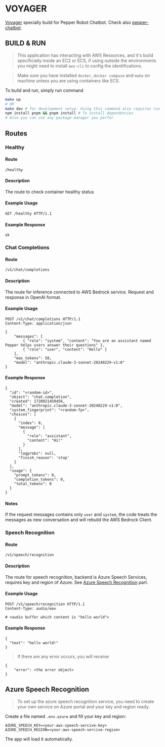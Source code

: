 # VOYAGER
[Voyager](https://github.com/skywardai/voyager) specially build for Pepper Robot Chatbot. Check also [pepper-chatbot](https://github.com/cbh778899/pepper-chatbot).

## BUILD & RUN
> This application has interacting with AWS Resources, and it's build specificially inside an EC2 or ECS, if using outside the environments you might need to install `aws-cli` to config the identifications.

> Make sure you have installed `docker`, `docker compose` and `make` on machine unless you are using containers like ECS.

To build and run, simply run command
```sh
make up
# OR
make dev # for development setup. Using this command also requires run
npm install pnpm && pnpm install # To install dependencies
# Also you can use any package manager you perfer
```

## Routes
### Healthy
#### Route
`/healthy`
#### Description
The route to check container healthy status
#### Example Usage
```http
GET /healthy HTTP/1.1
```
#### Example Response
```
ok
```
### Chat Completions
#### Route
`/v1/chat/completions`
#### Description
The route for inference connected to AWS Bedrock service. Request and response in OpenAI format.
#### Example Usage
```http
POST /v1/chat/completions HTTP/1.1
Content-Type: application/json

{
    "messages": [
        { "role": "system", "content": "You are an assistant named Pepper helps users answer their questions" },
        { "role": "user", "content": "Hello" }
    ],
    "max_tokens": 50,
    "model": "anthropic.claude-3-sonnet-20240229-v1:0"
}
```
#### Example Response
```
{
  "id": "<random-id>",
  "object": "chat.completion",
  "created": 1728021450456,
  "model": "anthropic.claude-3-sonnet-20240229-v1:0",
  "system_fingerprint": "<random-fp>",
  "choices": [
    {
      "index": 0,
      "message": [
        {
          "role": "assistant",
          "content": "Hi!"
        }
      ],
      "logprobs": null,
      "finish_reason": 'stop'
    }
  ],
  "usage": {
    "prompt_tokens": 0,
    "completion_tokens": 0,
    "total_tokens": 0
  }
}
```
#### Notes
If the request messages contains only `user` and `system`, the code treats the messages as new conversation and will rebuild the AWS Bedrock Client.
### Speech Recognition
#### Route
`/v1/speech/recognition`
#### Description
The route for speech recognition, backend is Azure Speech Services, requires key and region of Azure. See [Azure Speech Recognition](#azure-speech-recognition) part.
#### Example Usage
```http
POST /v1/speech/recognition HTTP/1.1
Content-Type: audio/wav

# <audio buffer which content is "hello world">
```
#### Example Response
```
{
  "text": "hello world!"
}
```
> If there are any error occurs, you will receive
```
{
    "error": <the error object>
}
```
## Azure Speech Recognition
> To set up the azure speech recognition service, you need to create your own service on Azure portal and your key and region ready.

Create a file named `.env.azure` and fill your key and region:
```
AZURE_SPEECH_KEY=<your-aws-speech-sercive-key>
AZURE_SPEECH_REGION=<your-aws-speech-sercive-region>
```
The app will load it automatically.
